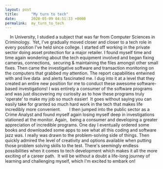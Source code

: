 ```yaml
---
layout: post
title:      "My turn to tech"
date:       2020-05-09 04:51:33 +0000
permalink:  my_turn_to_tech
---
```



    In University, I studied a subject that was far from Computer Sciences in Criminology.  Yet, I've gradually moved closer and closer to a tech role in every position I've held since college. I started off working in the private sector doing asset protection for a major retailer. I found myself time and time again wondering about the tech equipment involved and began fixing cameras, connections,  securing & maintaining the files amongst other small fixes. Then came the investigative software and transaction monitoring on the computers that grabbed my attention. The report capabilities entwined with and live data  and alerts fascinated me. I dug into it at a level that they created an entire new position for me to conduct these awesome software-based investigations! I was entirely a consumer of the software programs and was just discovering my curiosity as to how these programs truly 'operate' to make my job so much easier!  It goes without saying you can easily take for granted so much hard work in the tech that makes life incredibly more convenient.  
   
	  I then jumped into the public sector as a Crime Analyst and found myself again losing myself deep in investigations stationed at the monitor. Again,  being a consumer and developing a greater appreciation of incredible programs. One day I eventually ordered some books and downloaded some apps to see what all this coding and software jazz was. I really was drawn to the problem-solving side of things. Then quickly admired the level of creativity and options available when putting those problem solving skills to the test. There's seemingly endless possibilities when it comes to tech development which makes it all the more exciting of a career path.  It will be without a doubt a life-long journey of learning and challenging myself, which I'm excited to embark on!
